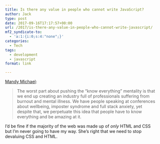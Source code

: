 ```yaml
---
title: Is there any value in people who cannot write JavaScript?
author: Jack
type: post
date: 2017-09-16T17:17:57+00:00
url: /2017/is-there-any-value-in-people-who-cannot-write-javascript/
mf2_syndicate-to:
  - 'a:1:{i:0;s:4:"none";}'
categories:
  - Tech
tags:
  - development
  - javascript
format: link

---
```

[Mandy Michael][1]:

> The worst part about pushing the “know everything” mentality is that we end up creating an industry full of professionals suffering from burnout and mental illness. We have people speaking at conferences about wellbeing, imposter syndrome and full stack anxiety, yet despite that, we perpetuate this idea that people have to know everything and be amazing at it.

I&#8217;d be fine if the majority of the web was made up of _only_ HTML and CSS but I&#8217;m never going to have my way. She&#8217;s right that we need to stop devaluing CSS and HTML.

 [1]: https://medium.com/@mandy.michael/is-there-any-value-in-people-who-cannot-write-javascript-d0a66b16de06